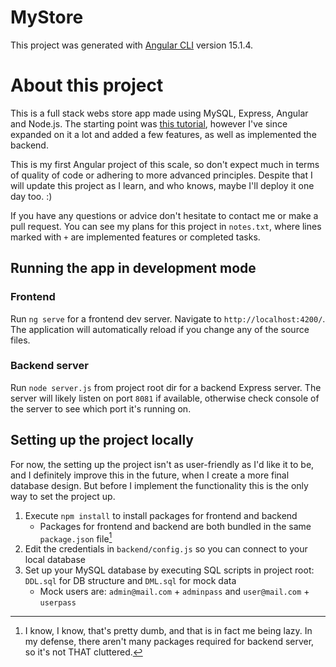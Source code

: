 # MyStore

This project was generated with [Angular CLI](https://github.com/angular/angular-cli) version 15.1.4.

# About this project 

This is a full stack webs store app made using MySQL, Express, Angular and Node.js. The starting point was
[this tutorial](https://youtu.be/Kbauf9IgsC4), however I've since expanded on it a lot and added a few features,
as well as implemented the backend. 

This is my first Angular project of this scale, so don't expect much in terms of quality of code or adhering to
more advanced principles. Despite that I will update this project as I learn, and who knows, maybe I'll deploy it
one day too. :)

If you have any questions or advice don't hesitate to contact me or make a pull request. You can see my plans for
this project in `notes.txt`, where lines marked with `+` are implemented features or completed tasks. 

## Running the app in development mode

### Frontend 
Run `ng serve` for a frontend dev server. Navigate to `http://localhost:4200/`. The application will automatically 
reload if you change any of the source files.

### Backend server
Run `node server.js` from project root dir for a backend Express server. The server will likely listen on port `8081` if available, otherwise 
check console of the server to see which port it's running on.

## Setting up the project locally

For now, the setting up the project isn't as user-friendly as I'd like it to be, and I definitely improve this in the
future, when I create a more final database design. But before I implement the functionality this is the only way
to set the project up.

1. Execute `npm install` to install packages for frontend and backend 
   * Packages for frontend and backend are both bundled in the same `package.json` file[^1]
2. Edit the credentials in `backend/config.js` so you can connect to your local database 
3. Set up your MySQL database by executing SQL scripts in project root: `DDL.sql` for DB structure and `DML.sql` for mock data
   * Mock users are: `admin@mail.com` + `adminpass` and `user@mail.com` + `userpass`

[^1]: I know, I know, that's pretty dumb, and that is in fact me being lazy. In my defense, there aren't many packages
required for backend server, so it's not THAT cluttered.
